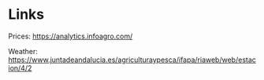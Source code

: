 # Links


Prices: https://analytics.infoagro.com/

Weather: https://www.juntadeandalucia.es/agriculturaypesca/ifapa/riaweb/web/estacion/4/2
